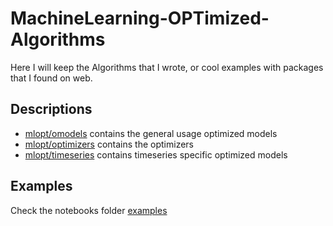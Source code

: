 # MachineLearning-OPTimized-Algorithms
Here I will keep the Algorithms that I wrote, or cool examples with packages that I found on web.

## Descriptions

* [mlopt/omodels](mlopt/omodels) contains the general usage optimized models
* [mlopt/optimizers](mlopt/optimizers) contains the optimizers
* [mlopt/timeseries](mlopt/timeseries) contains timeseries specific optimized models

## Examples

Check the notebooks folder [examples](examples)
